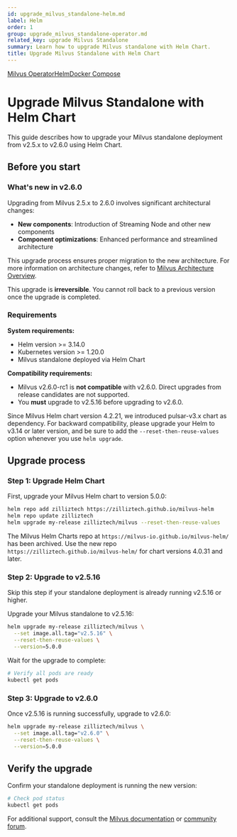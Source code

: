 ```yaml
---
id: upgrade_milvus_standalone-helm.md
label: Helm
order: 1
group: upgrade_milvus_standalone-operator.md
related_key: upgrade Milvus Standalone
summary: Learn how to upgrade Milvus standalone with Helm Chart.
title: Upgrade Milvus Standalone with Helm Chart
---
```


<div class="tab-wrapper"><a href="upgrade_milvus_standalone-operator.md" class=''>Milvus Operator</a><a href="upgrade_milvus_standalone-helm.md" class='active '>Helm</a><a href="upgrade_milvus_standalone-docker.md" class=''>Docker Compose</a></div>


# Upgrade Milvus Standalone with Helm Chart

This guide describes how to upgrade your Milvus standalone deployment from v2.5.x to v2.6.0 using Helm Chart.

## Before you start

### What's new in v2.6.0

Upgrading from Milvus 2.5.x to 2.6.0 involves significant architectural changes:

- **New components**: Introduction of Streaming Node and other new components
- **Component optimizations**: Enhanced performance and streamlined architecture

This upgrade process ensures proper migration to the new architecture. For more information on architecture changes, refer to <a href="architecture_overview.md">Milvus Architecture Overview</a>.

<div class="alert note">
This upgrade is <strong>irreversible</strong>. You cannot roll back to a previous version once the upgrade is completed.
</div>

### Requirements

**System requirements:**
- Helm version >= 3.14.0
- Kubernetes version >= 1.20.0
- Milvus standalone deployed via Helm Chart

**Compatibility requirements:**
- Milvus v2.6.0-rc1 is **not compatible** with v2.6.0. Direct upgrades from release candidates are not supported.
- You **must** upgrade to v2.5.16 before upgrading to v2.6.0.

<div class="alert note">
Since Milvus Helm chart version 4.2.21, we introduced pulsar-v3.x chart as dependency. For backward compatibility, please upgrade your Helm to v3.14 or later version, and be sure to add the <code>--reset-then-reuse-values</code> option whenever you use <code>helm upgrade</code>.
</div>

## Upgrade process

### Step 1: Upgrade Helm Chart

First, upgrade your Milvus Helm chart to version 5.0.0:

```bash
helm repo add zilliztech https://zilliztech.github.io/milvus-helm
helm repo update zilliztech
helm upgrade my-release zilliztech/milvus --reset-then-reuse-values
```

<div class="alert note">
The Milvus Helm Charts repo at <code>https://milvus-io.github.io/milvus-helm/</code> has been archived. Use the new repo <code>https://zilliztech.github.io/milvus-helm/</code> for chart versions 4.0.31 and later.
</div>

### Step 2: Upgrade to v2.5.16

<div class="alert-note">

Skip this step if your standalone deployment is already running v2.5.16 or higher.

</div>

Upgrade your Milvus standalone to v2.5.16:

```bash
helm upgrade my-release zilliztech/milvus \
  --set image.all.tag="v2.5.16" \
  --reset-then-reuse-values \
  --version=5.0.0
```

Wait for the upgrade to complete:

```bash
# Verify all pods are ready
kubectl get pods
```

### Step 3: Upgrade to v2.6.0

Once v2.5.16 is running successfully, upgrade to v2.6.0:

```bash
helm upgrade my-release zilliztech/milvus \
  --set image.all.tag="v2.6.0" \
  --reset-then-reuse-values \
  --version=5.0.0
```

## Verify the upgrade

Confirm your standalone deployment is running the new version:

```bash
# Check pod status
kubectl get pods
```

For additional support, consult the [Milvus documentation](https://milvus.io/docs) or [community forum](https://github.com/milvus-io/milvus/discussions).
